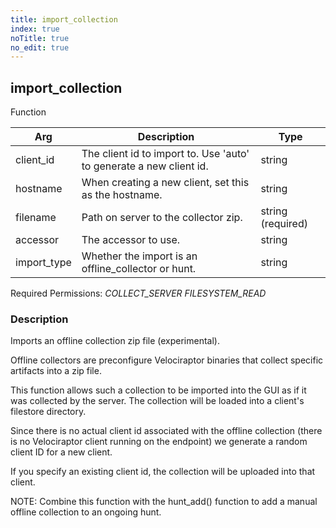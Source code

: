 ```yaml
---
title: import_collection
index: true
noTitle: true
no_edit: true
---
```




<div class="vql_item"></div>


## import_collection
<span class='vql_type pull-right page-header'>Function</span>



<div class="vqlargs"></div>

Arg | Description | Type
----|-------------|-----
client_id|The client id to import to. Use 'auto' to generate a new client id.|string
hostname|When creating a new client, set this as the hostname.|string
filename|Path on server to the collector zip.|string (required)
accessor|The accessor to use.|string
import_type|Whether the import is an offline_collector or hunt.|string

Required Permissions: 
<i class="linkcolour label pull-right label-success">COLLECT_SERVER</i>
<i class="linkcolour label pull-right label-success">FILESYSTEM_READ</i>

### Description

Imports an offline collection zip file (experimental).

Offline collectors are preconfigure Velociraptor binaries that
collect specific artifacts into a zip file.

This function allows such a collection to be imported into the GUI
as if it was collected by the server. The collection will be
loaded into a client's filestore directory.

Since there is no actual client id associated with the offline
collection (there is no Velociraptor client running on the
endpoint) we generate a random client ID for a new client.

If you specify an existing client id, the collection will be
uploaded into that client.

NOTE: Combine this function with the hunt_add() function to add a
manual offline collection to an ongoing hunt.


